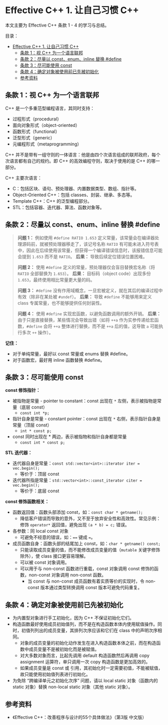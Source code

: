# Effective C++ 1. 让自己习惯 C++

本文主要为 Effective C++ 条款 1 - 4 的学习与总结。

目录：

- [Effective C++ 1. 让自己习惯 C++](#effective-c-1-让自己习惯-c)
  - [条款 1：视 C++ 为一个语言联邦](#条款-1视-c-为一个语言联邦)
  - [条款 2：尽量以 const、enum、inline 替换 #define](#条款-2尽量以-constenuminline-替换-define)
  - [条款 3：尽可能使用 const](#条款-3尽可能使用-const)
  - [条款 4：确定对象被使用前已先被初始化](#条款-4确定对象被使用前已先被初始化)
  - [参考资料](#参考资料)

## 条款 1：视 C++ 为一个语言联邦

C++ 是一个多重范型编程语言，其同时支持：

* 过程形式（procedural）
* 面向对象形式（object-oriented）
* 函数形式（functional）
* 泛型形式（generic）
* 元编程形式（metaprogramming）

C++ 并不是带有一组守则的一体语言：他是由四个次语言组成的联邦政府，每个次语言都有自己的规约。即 C++ 的高效编程守则，取决于使用的是 C++ 的哪一部分。

C++ 主要次语言：

* C：包括区块、语句、预处理器、内置数据类型、数组、指针等。
* Object-Oriented C++：包括 classes、封装、继承、多态等。
* Template C++：C++ 的泛型编程部分。
* STL：包括容器、迭代器、算法、函数对象等。

## 条款 2：尽量以 const、enum、inline 替换 #define

> **问题 1：** 例如使用 `#define RATIO 1.653` 定义常量，该常量会在编译器处理源码前，就被预处理器移走了，该记号名称 `RATIO` 有可能未进入符号表中，因此在后续使用该常量，但获得一个编译错误信息时，该报错信息可能会提到 `1.653` 而不是 `RATIO`。
> **后果：** 导致后续定位错误位置困难。
>
> **问题 2：** 使用 `#define` 定义的常量，预处理器仅会盲目替换宏名称（将 `RATIO` 全部替换为 `1.653`）。
**后果：** 目标码（object code）出现多份 `1.653`，最终使用相比常量更大量的码。
>
> **问题 3：** `#define` 没有作用域概念，一旦宏被定义，就在其后的编译过程中有效（除非在某处被 `#undef`）。
**后果：** 导致 `#define` 不能够用来定义 class 专属常量，也不能够提供任何封装性。
>
> **问题 4：** 使用 `#define` 实现宏函数，以避免函数调用的额外开销。
>**后果：** 由于只是直接替换，某些情况会导致出错（如将 `++a` 作为实参传递给宏函数，`#define` 会将 `++a` 整体进行替换，而不是 `++a` 后的值，这导致 `a` 可能执行多次 `++` 操作）。

**记住：**

* 对于单纯常量，最好以 const 常量或 enums 替换 #define。
* 对于函数宏，最好用 inline 函数替换 #define。

## 条款 3：尽可能使用 const

**const 修饰指针：**

* 被指物是常量 - pointer to constant：const 出现在 `*` 左侧，表示被指物是常量（底层 const）
  * `const int *p;`
* 指针自身是常量 - constant pointer：const 出现在 `*` 右侧，表示指针自身是常量（顶层 const）
  * `int * const p;`
* const 同时出现在 * 两边，表示被指物和指针自身都是常量
  * `const int * const p;`

**STL 迭代器：**

* 迭代器自身是常量：`const std::vector<int>::iterator iter = vec.begin();`
  * 等价于：顶层 const
* 迭代器所指是常量：`std::vector<int>::const_iterator citer = vec.begin();`
  * 等价于：底层 const

**const 修饰函数相关：**

* 函数返回值：函数头部添加 const，如：`const char * getname();`
  *  降低客户错误而导致的意外，又不至于放弃安全性和高效性。常见示例：修饰 `operator*` 返回值，避免出现 `(a * b) = c;` 错误。
* 各参数：同 local const 对象
  * 可避免不经意的错误，如：`==` 键成 `=`。
* 成员函数自身：函数头部的结尾加上 const，如：`char * getname() const;`
  * 只能读取成员变量的值，而不能修改成员变量的值（`mutable` 关键字修饰除外），使 class 接口更容易理解。
  * 可以被 const 对象调用。
  * 可以用于与 non-const 函数进行重载，const 对象调用 const 修饰的函数，non-const 对象调用 non-const 函数。
    * 当 const 与 non-const 成员函数有着实质等价的实现时，令 non-const 版本通过类型转换调用 const 版本可避免代码重复。

## 条款 4：确定对象被使用前已先被初始化

* 为内置型对象进行手工初始化，因为 C++ 不保证初始化它们。
* 构造函数最好使用成员初始值列，而不是在构造函数本体内使用赋值操作。同时，初值列列出的成员变量，其排列次序应该和它们在 class 中的声明次序相同。
  * 对象的成员变量的初始化动作发生在进入构造函数本体之前，而在构造函数中成员变量不是被初始化而是被赋值。
  * 对大多数对象而言，比起先调用 default 构造函数然后再调用 copy assignment 运算符，单只调用一次 copy 构造函数是更加高效的。
  * 如果成员变量是 const 或 引用，其初始化时一定需要初值，不能被赋值，故只能使用初始值列表进行初始化。
* 为免除 “跨编译单元之初始化次序” 问题，请以 local static 对象（函数内的 static 对象）替换 non-local static 对象（其他 static 对象）。

## 参考资料

* 《Effective C++：改善程序与设计的55个具体做法》（第3版 中文版）
